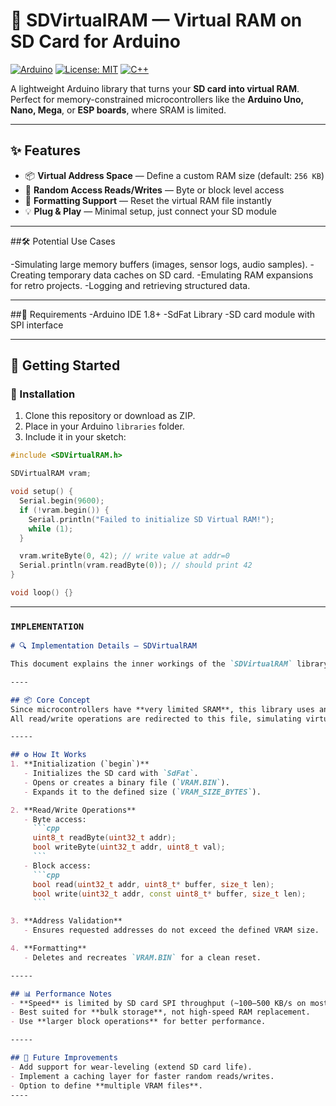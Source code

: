 # 💾 SDVirtualRAM — Virtual RAM on SD Card for Arduino

[![Arduino](https://img.shields.io/badge/Arduino-Library-blue?logo=arduino)](https://www.arduino.cc/)
[![License: MIT](https://img.shields.io/badge/License-MIT-green.svg)](LICENSE)
[![C++](https://img.shields.io/badge/C%2B%2B-17-orange?logo=c%2B%2B)]()

A lightweight Arduino library that turns your **SD card into virtual RAM**.  
Perfect for memory-constrained microcontrollers like the **Arduino Uno, Nano, Mega**, or **ESP boards**, where SRAM is limited.

-----

## ✨ Features
- 📦 **Virtual Address Space** — Define a custom RAM size (default: `256 KB`)
- 🔄 **Random Access Reads/Writes** — Byte or block level access
- 🧹 **Formatting Support** — Reset the virtual RAM file instantly
- 💡 **Plug & Play** — Minimal setup, just connect your SD module

----
##🛠 Potential Use Cases

-Simulating large memory buffers (images, sensor logs, audio samples).
-Creating temporary data caches on SD card.
-Emulating RAM expansions for retro projects.
-Logging and retrieving structured data.

------
##📐 Requirements
-Arduino IDE 1.8+ 
-SdFat Library
-SD card module with SPI interface

------
## 🚀 Getting Started

### 🔧 Installation
1. Clone this repository or download as ZIP.
2. Place in your Arduino `libraries` folder.
3. Include it in your sketch:

```cpp
#include <SDVirtualRAM.h>

SDVirtualRAM vram;

void setup() {
  Serial.begin(9600);
  if (!vram.begin()) {
    Serial.println("Failed to initialize SD Virtual RAM!");
    while (1);
  }

  vram.writeByte(0, 42); // write value at addr=0
  Serial.println(vram.readByte(0)); // should print 42
}

void loop() {}
```

------

### `IMPLEMENTATION`
```markdown
# 🔍 Implementation Details — SDVirtualRAM

This document explains the inner workings of the `SDVirtualRAM` library.

----

## 📦 Core Concept
Since microcontrollers have **very limited SRAM**, this library uses an **SD card file (`VRAM.BIN`)** to act as an extended memory space.  
All read/write operations are redirected to this file, simulating virtual memory.

-----

## ⚙️ How It Works
1. **Initialization (`begin`)**
   - Initializes the SD card with `SdFat`.
   - Opens or creates a binary file (`VRAM.BIN`).
   - Expands it to the defined size (`VRAM_SIZE_BYTES`).

2. **Read/Write Operations**
   - Byte access:
     ```cpp
     uint8_t readByte(uint32_t addr);
     bool writeByte(uint32_t addr, uint8_t val);
     ```
   - Block access:
     ```cpp
     bool read(uint32_t addr, uint8_t* buffer, size_t len);
     bool write(uint32_t addr, const uint8_t* buffer, size_t len);
     ```

3. **Address Validation**
   - Ensures requested addresses do not exceed the defined VRAM size.

4. **Formatting**
   - Deletes and recreates `VRAM.BIN` for a clean reset.

-----

## 📊 Performance Notes
- **Speed** is limited by SD card SPI throughput (~100–500 KB/s on most Arduinos).
- Best suited for **bulk storage**, not high-speed RAM replacement.
- Use **larger block operations** for better performance.

-----

## 🔮 Future Improvements
- Add support for wear-leveling (extend SD card life).
- Implement a caching layer for faster random reads/writes.
- Option to define **multiple VRAM files**.
----

